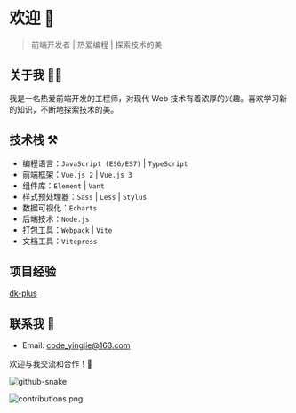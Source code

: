 # 欢迎 👏

> 前端开发者 | 热爱编程 | 探索技术的美

## 关于我 👦🏼

我是一名热爱前端开发的工程师，对现代 Web 技术有着浓厚的兴趣。喜欢学习新的知识，不断地探索技术的美。

## 技术栈 ⚒️

- 编程语言：`JavaScript (ES6/ES7)` | `TypeScript`
- 前端框架：`Vue.js 2` | `Vue.js 3`
- 组件库：`Element` | `Vant`
- 样式预处理器：`Sass` | `Less` | `Stylus`
- 数据可视化：`Echarts`
- 后端技术：`Node.js`
- 打包工具：`Webpack` | `Vite`
- 文档工具：`Vitepress`

## 项目经验

[dk-plus](https://dk-plus.com/en/)

## 联系我 📮

- Email: code_yingjie@163.com

欢迎与我交流和合作！🤝

<picture>
  <source media="(prefers-color-scheme: light)" srcset="./dist/github-user-contribution-light.svg" />
  <source media="(prefers-color-scheme: dark)" srcset="./dist/github-user-contribution-dark.svg" />
  <img alt="github-snake" src="./dist/github-snake.svg" />
</picture>

![contributions.png](./dist/contributions.png)